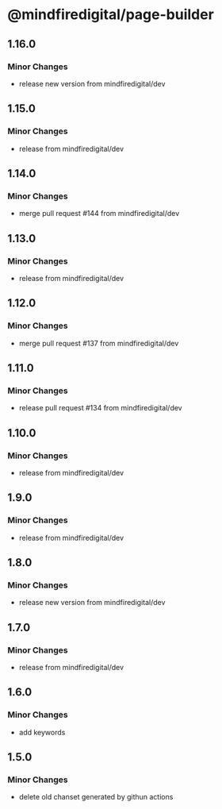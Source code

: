# @mindfiredigital/page-builder

## 1.16.0

### Minor Changes

- release new version from mindfiredigital/dev

## 1.15.0

### Minor Changes

- release from mindfiredigital/dev

## 1.14.0

### Minor Changes

- merge pull request #144 from mindfiredigital/dev

## 1.13.0

### Minor Changes

- release from mindfiredigital/dev

## 1.12.0

### Minor Changes

- merge pull request #137 from mindfiredigital/dev

## 1.11.0

### Minor Changes

- release pull request #134 from mindfiredigital/dev

## 1.10.0

### Minor Changes

- release from mindfiredigital/dev

## 1.9.0

### Minor Changes

- release from mindfiredigital/dev

## 1.8.0

### Minor Changes

- release new version from mindfiredigital/dev

## 1.7.0

### Minor Changes

- release from mindfiredigital/dev

## 1.6.0

### Minor Changes

- add keywords

## 1.5.0

### Minor Changes

- delete old chanset generated by githun actions

